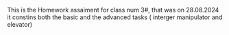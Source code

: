 This is the Homework assaiment for class num 3#, that was on 28.08.2024
it constins both the basic and the advanced tasks ( interger manipulator and elevator)
